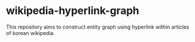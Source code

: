 # wikipedia-hyperlink-graph
This repository aims to construct entity graph using hyperlink within articles of korean wikipedia.
